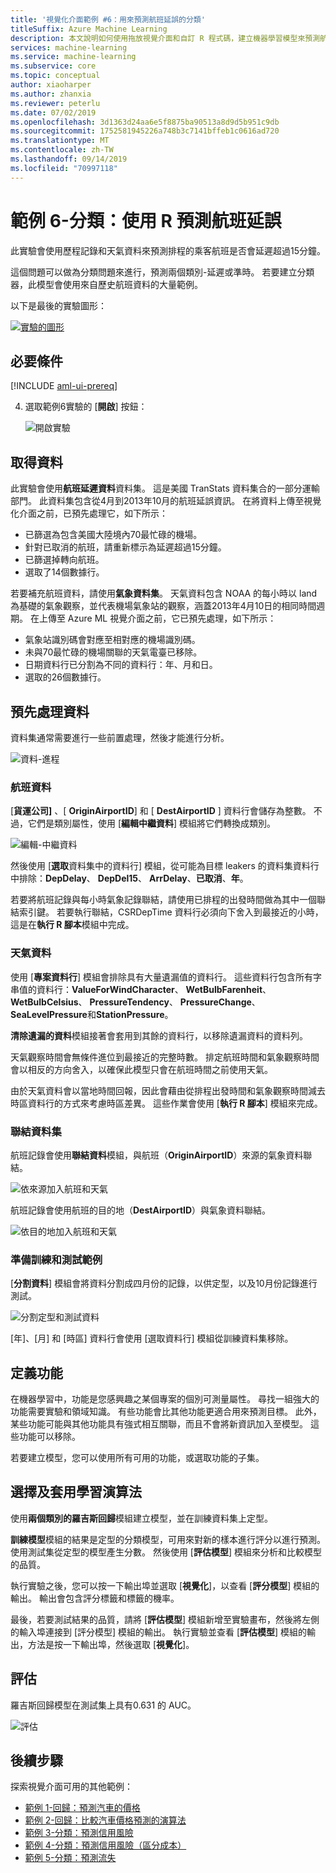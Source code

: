 ```yaml
---
title: '視覺化介面範例 #6：用來預測航班延誤的分類'
titleSuffix: Azure Machine Learning
description: 本文說明如何使用拖放視覺介面和自訂 R 程式碼，建立機器學習模型來預測航班延誤。
services: machine-learning
ms.service: machine-learning
ms.subservice: core
ms.topic: conceptual
author: xiaoharper
ms.author: zhanxia
ms.reviewer: peterlu
ms.date: 07/02/2019
ms.openlocfilehash: 3d1363d24aa6e5f8875ba90513a8d9d5b951c9db
ms.sourcegitcommit: 1752581945226a748b3c7141bffeb1c0616ad720
ms.translationtype: MT
ms.contentlocale: zh-TW
ms.lasthandoff: 09/14/2019
ms.locfileid: "70997118"
---
```

# <a name="sample-6---classification-predict-flight-delays-using-r"></a>範例 6-分類：使用 R 預測航班延誤

此實驗會使用歷程記錄和天氣資料來預測排程的乘客航班是否會延遲超過15分鐘。

這個問題可以做為分類問題來進行，預測兩個類別-延遲或準時。 若要建立分類器，此模型會使用來自歷史航班資料的大量範例。

以下是最後的實驗圖形：

[![實驗的圖形](media/ui-sample-classification-predict-flight-delay/experiment-graph.png)](media/ui-sample-classification-predict-credit-risk-cost-sensitive/graph.png#lightbox)

## <a name="prerequisites"></a>必要條件

[!INCLUDE [aml-ui-prereq](../../../includes/aml-ui-prereq.md)]

4. 選取範例6實驗的 [**開啟**] 按鈕：

    ![開啟實驗](media/ui-sample-classification-predict-flight-delay/open-sample6.png)

## <a name="get-the-data"></a>取得資料

此實驗會使用**航班延遲資料**資料集。 這是美國 TranStats 資料集合的一部分運輸部門。 此資料集包含從4月到2013年10月的航班延誤資訊。 在將資料上傳至視覺化介面之前，已預先處理它，如下所示：

* 已篩選為包含美國大陸境內70最忙碌的機場。
* 針對已取消的航班，請重新標示為延遲超過15分鐘。
* 已篩選掉轉向航班。
* 選取了14個數據行。

若要補充航班資料，請使用**氣象資料集**。 天氣資料包含 NOAA 的每小時以 land 為基礎的氣象觀察，並代表機場氣象站的觀察，涵蓋2013年4月10日的相同時間週期。 在上傳至 Azure ML 視覺介面之前，它已預先處理，如下所示：

* 氣象站識別碼會對應至相對應的機場識別碼。
* 未與70最忙碌的機場關聯的天氣電臺已移除。
* 日期資料行已分割為不同的資料行：年、月和日。
* 選取的26個數據行。

## <a name="pre-process-the-data"></a>預先處理資料

資料集通常需要進行一些前置處理，然後才能進行分析。

![資料-進程](media/ui-sample-classification-predict-flight-delay/data-process.png)

### <a name="flight-data"></a>航班資料

[**貨運公司]** 、[ **OriginAirportID**] 和 [ **DestAirportID** ] 資料行會儲存為整數。 不過，它們是類別屬性，使用 [**編輯中繼資料**] 模組將它們轉換成類別。

![編輯-中繼資料](media/ui-sample-classification-predict-flight-delay/edit-metadata.png)

然後使用 [**選取**資料集中的資料行] 模組，從可能為目標 leakers 的資料集資料行中排除：**DepDelay**、 **DepDel15**、 **ArrDelay**、**已取消**、**年**。 

若要將航班記錄與每小時氣象記錄聯結，請使用已排程的出發時間做為其中一個聯結索引鍵。 若要執行聯結，CSRDepTime 資料行必須向下舍入到最接近的小時，這是在**執行 R 腳本**模組中完成。 

### <a name="weather-data"></a>天氣資料

使用 [**專案資料行**] 模組會排除具有大量遺漏值的資料行。 這些資料行包含所有字串值的資料行：**ValueForWindCharacter**、 **WetBulbFarenheit**、 **WetBulbCelsius**、 **PressureTendency**、 **PressureChange**、 **SeaLevelPressure**和**StationPressure**。

**清除遺漏的資料**模組接著會套用到其餘的資料行，以移除遺漏資料的資料列。

天氣觀察時間會無條件進位到最接近的完整時數。 排定航班時間和氣象觀察時間會以相反的方向舍入，以確保此模型只會在航班時間之前使用天氣。 

由於天氣資料會以當地時間回報，因此會藉由從排程出發時間和氣象觀察時間減去時區資料行的方式來考慮時區差異。 這些作業會使用 [**執行 R 腳本**] 模組來完成。

### <a name="joining-datasets"></a>聯結資料集

航班記錄會使用**聯結資料**模組，與航班（**OriginAirportID**）來源的氣象資料聯結。

 ![依來源加入航班和天氣](media/ui-sample-classification-predict-flight-delay/join-origin.png)


航班記錄會使用航班的目的地（**DestAirportID**）與氣象資料聯結。

 ![依目的地加入航班和天氣](media/ui-sample-classification-predict-flight-delay/join-destination.png)

### <a name="preparing-training-and-test-samples"></a>準備訓練和測試範例

[**分割資料**] 模組會將資料分割成四月份的記錄，以供定型，以及10月份記錄進行測試。

 ![分割定型和測試資料](media/ui-sample-classification-predict-flight-delay/split.png)

[年]、[月] 和 [時區] 資料行會使用 [選取資料行] 模組從訓練資料集移除。

## <a name="define-features"></a>定義功能

在機器學習中，功能是您感興趣之某個專案的個別可測量屬性。 尋找一組強大的功能需要實驗和領域知識。 有些功能會比其他功能更適合用來預測目標。 此外，某些功能可能與其他功能具有強式相互關聯，而且不會將新資訊加入至模型。 這些功能可以移除。

若要建立模型，您可以使用所有可用的功能，或選取功能的子集。

## <a name="choose-and-apply-a-learning-algorithm"></a>選擇及套用學習演算法

使用**兩個類別的羅吉斯回歸**模組建立模型，並在訓練資料集上定型。 

**訓練模型**模組的結果是定型的分類模型，可用來對新的樣本進行評分以進行預測。 使用測試集從定型的模型產生分數。 然後使用 [**評估模型**] 模組來分析和比較模型的品質。

執行實驗之後，您可以按一下輸出埠並選取 [**視覺化**]，以查看 [**評分模型**] 模組的輸出。 輸出會包含評分標籤和標籤的機率。

最後，若要測試結果的品質，請將 [**評估模型**] 模組新增至實驗畫布，然後將左側的輸入埠連接到 [評分模型] 模組的輸出。 執行實驗並查看 [**評估模型**] 模組的輸出，方法是按一下輸出埠，然後選取 [**視覺化**]。

## <a name="evaluate"></a>評估
羅吉斯回歸模型在測試集上具有0.631 的 AUC。

 ![評估](media/ui-sample-classification-predict-flight-delay/evaluate.png)

## <a name="next-steps"></a>後續步驟

探索視覺介面可用的其他範例：

- [範例 1-回歸：預測汽車的價格](ui-sample-regression-predict-automobile-price-basic.md)
- [範例 2-回歸：比較汽車價格預測的演算法](ui-sample-regression-predict-automobile-price-compare-algorithms.md)
- [範例 3-分類：預測信用風險](ui-sample-classification-predict-credit-risk-basic.md)
- [範例 4-分類：預測信用風險（區分成本）](ui-sample-classification-predict-credit-risk-cost-sensitive.md)
- [範例 5-分類：預測流失](ui-sample-classification-predict-churn.md)
